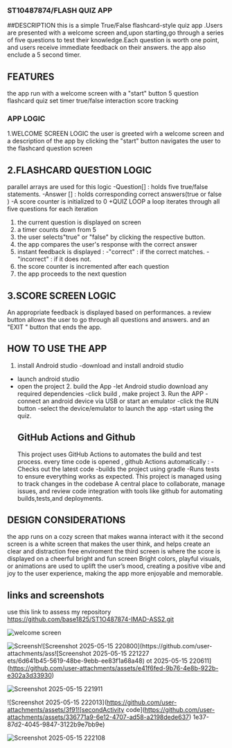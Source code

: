 ### ST10487874/FLASH QUIZ APP
##DESCRIPTION
this is a simple True/False flashcard-style quiz app .Users are presented with a welcome screen and,upon starting,go through
a series of five questions to test their knowledge.Each question is worth one point, and users receive immediate feedback on their answers. the app also enclude a 5 second timer.
## FEATURES
the app run with a welcome screen with a "start" button 
5 question flashcard quiz
set timer
true/false interaction 
score tracking
### APP LOGIC 
1.WELCOME SCREEN LOGIC
the user is greeted wirh a welcome screen and a description of the app
by clicking the "start" button navigates the user to the flashcard question screen

## 2.FLASHCARD QUESTION LOGIC
parallel arrays are used for this logic
-Question[] : holds five true/false statements.
-Answer [] : holds corresponding correct answers(true or false )
-A score counter is initialized to 0
+QUIZ LOOP 
 a loop iterates through all five questions
 for each iteration
 1. the current question is displayed on screen
 2. a timer counts down from 5 
 3. the user selects"true" or "false" by clicking the respective button.
 4. the app compares the user's response with the correct answer
 5. instant feedback is displayed :
    -"correct" : if the correct matches.
    -"incorrect" : if it does not.
6. the score counter is incremented after each question
7. the app proceeds to the next question

## 3.SCORE SCREEN LOGIC
An appropriate feedback is displayed based on performances.
a review button allows the user to go through all questions and answers. 
and an "EXIT " button that ends the app.

## HOW TO USE THE APP
 1.  install Android studio
 -download and install android studio
 - launch android studio
 - open the project
   2.   build the App
   -let Android studio download any required dependencies
   -click build , make project
   3.  Run the APP
   -connect an android device via USB or start an emulator
   -click the RUN button
   -select the device/emulator to launch the app
   -start using the quiz.
   ## GitHub Actions and Github
   This project uses GitHub Actions to automates the  build and test process.
   every time code is opened , github Actions automatically :
   -Checks out the latest code
   -builds the project using gradle
   -Runs tests to ensure everything works as expected.
 This project is managed using to track changes in the codebase
A central place to collaborate, manage issues, and review code
integration with tools like github for automating builds,tests,and deployments.
## DESIGN CONSIDERATIONS
the app runs on a cozy screen that makes wanna interact with it 
the second screen is a white screen that makes the user  think, and helps create an clear and distraction free enviroment 
the third screen is where the score is displayed on a cheerful  bright and fun screen
Bright colors, playful visuals, or animations are used to uplift the user’s mood, creating a positive vibe
 and joy to the user experience, making the app more enjoyable and memorable.
 ## links and screenshots
 use this link to assess my repository
 https://github.com/base1825/ST1O487874-IMAD-ASS2.git
 
   
   
   ![welcome screen](https://github.com/user-attachments/assets/805f7afe-4e3d-4ca9-a784-bcabac29986f)

   ![Screensh![Screenshot 2025-05-15 220800](https://github.com/user-attachments/ass![Screenshot 2025-05-15 221227](https://github.com/user-attachments/assets/e5893d75-78fc-4707-8b69-b01cd5a3579a)
ets/6d641b45-5619-48be-9ebb-ee83f1a68a48)
ot 2025-05-15 220611](https://github.com/user-attachments/assets/e41f6fed-9b76-4e8b-922b-e302a3d33930)

   ![Screenshot 2025-05-15 221911](https://github.com/user-attachments/assets/dfb98587-5ddc-4b03-9039-27b3b30fe441)

   ![Screenshot 2025-05-15 222013](https://github.com/user-attachments/assets/3f91![secondActivity code](https://github.com/user-attachments/assets/336771a9-6e12-4707-ad58-a2198dede637)
1e37-87d2-4045-9847-3122b9e7bb9e)

![Screenshot 2025-05-15 222108](https://github.com/user-attachments/assets/7303971d-b655-46a0-97b7-5fc44227ffd1)
